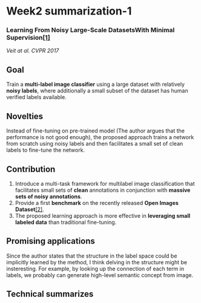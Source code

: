 # Week2 summarization-1
### Learning From Noisy Large-Scale DatasetsWith Minimal Supervision[[1]](https://vision.cornell.edu/se3/wp-content/uploads/2017/04/DeepLabelCleaning_CVPR.pdf) <br>
*Veit at al. CVPR 2017*

## Goal 
Train a **multi-label image classifier** using a large dataset with relatively **noisy labels**, where additionally a small subset of the dataset has human verified labels available.

## Novelties
Instead of fine-tuning on pre-trained model (The author argues that the performance is not good enough), the proposed approach trains a network from scratch using noisy labels and then facilitates a small set of clean labels to fine-tune the network.
## Contribution
1. Introduce a multi-task framework for multilabel image classification that facilitates small sets of **clean** annotations in conjunction with **massive sets of noisy annotations**.
2. Provide a first **benchmark** on the recently released **Open Images Dataset**[[2]](https://github.com/openimages/dataset).
3. The proposed learning approach is more effective in **leveraging small labeled data** than traditional fine-tuning.

## Promising applications
Since the author states that the structure in the label space could be implicitly learned by the method, I think delving in the structure might be insteresting. For example, by looking up the connection of each term in labels, we probably can generate high-level semantic concept from image.

## Technical summarizes

